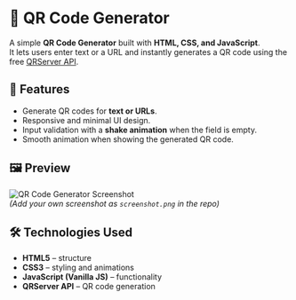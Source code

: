 # 📱 QR Code Generator

A simple **QR Code Generator** built with **HTML, CSS, and JavaScript**.  
It lets users enter text or a URL and instantly generates a QR code using the free [QRServer API](https://goqr.me/api/).

## 🚀 Features
- Generate QR codes for **text or URLs**.
- Responsive and minimal UI design.
- Input validation with a **shake animation** when the field is empty.
- Smooth animation when showing the generated QR code.

## 🖼️ Preview
![QR Code Generator Screenshot](screenshot.png)  
*(Add your own screenshot as `screenshot.png` in the repo)*

## 🛠️ Technologies Used
- **HTML5** – structure  
- **CSS3** – styling and animations  
- **JavaScript (Vanilla JS)** – functionality  
- **QRServer API** – QR code generation  
